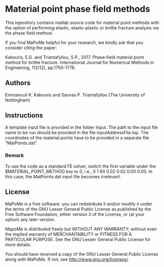 # Material point phase field methods

This repository contains matlab source code for material point methods with the option of performing elastic, elasto-plastic or brittle fracture analysis via the phase field method.

If you find MaPoMe helpful for your research, we kindly ask that you consider citing the paper:

Kakouris, E.G. and Triantafyllou, S.P., 2017. Phase‐field material point method for brittle fracture. International Journal for Numerical Methods in Engineering, 112(12), pp.1750-1776.

## Authors

Emmanouil K. Kakouris and Savvas P. Triantafyllou (The University of Nottingham)

## Instructions

A template input file is provided in the folder Input. The path to the input file name to be run should be provided in the file InputAddressFile.inp. The coordinates of the material points have to be provided in a separate file "MatPoints.dat". 

### Remark

To use the code as a standard FE solver, switch the first variable under the $MATERIAL_POINT_METHOD key to 0, i.e., 0 1 60 0.02 0.02 0.00 0.00. In this case, the MatPoints.dat input file becomes irrelevant. 

## License

MaPoMe is a free software: you can redistribute it and/or modify it under the
terms of the GNU Lesser General Public License as published by the Free
Software Foundation, either version 3 of the License, or (at your option) any
later version.

MapoMe is distributed freely but WITHOUT ANY WARRANTY; without even the implied warranty of MERCHANTABILITY or FITNESS FOR A
PARTICULAR PURPOSE. See the GNU Lesser General Public License for more details.

You should have received a copy of the GNU Lesser General Public License along
with MaPoMe. If not, see <http://www.gnu.org/licenses/>.
